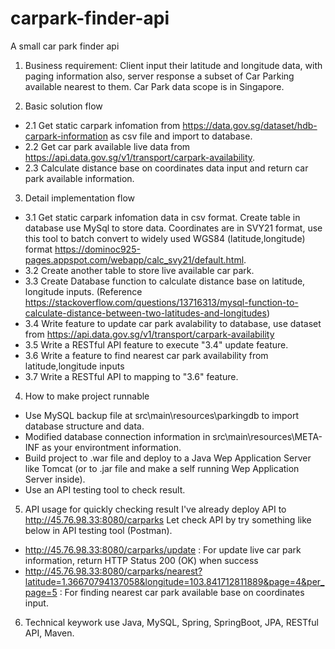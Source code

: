 # carpark-finder-api
A small car park finder api

1.  Business requirement:
Client input their latitude and longitude data, with paging information also, server response a subset of Car Parking available nearest to them.
Car Park data scope is in Singapore.

2. Basic solution flow 
  - 2.1 Get static carpark infomation from https://data.gov.sg/dataset/hdb-carpark-information as csv file and import to database.
  - 2.2 Get car park available live data from https://api.data.gov.sg/v1/transport/carpark-availability.
  - 2.3 Calculate distance base on coordinates data input and return car park available information.

3. Detail implementation flow
- 3.1 Get static carpark infomation data in csv format. Create table in database use MySql to store data. Coordinates are in SVY21 format, use this tool to batch convert to widely used WGS84 (latitude,longitude) format https://dominoc925-pages.appspot.com/webapp/calc_svy21/default.html.
- 3.2 Create another table to store live available car park.
- 3.3 Create Database function to calculate distance base on latitude, longitude inputs. (Reference https://stackoverflow.com/questions/13716313/mysql-function-to-calculate-distance-between-two-latitudes-and-longitudes)
- 3.4 Write feature to update car park avalability to database, use dataset from https://api.data.gov.sg/v1/transport/carpark-availability
- 3.5 Write a RESTful API feature to execute "3.4" update feature.
- 3.6 Write a feature to find nearest car park availability from latitude,longitude inputs
- 3.7 Write a RESTful API to mapping to "3.6" feature.

4. How to make project runnable
- Use MySQL backup file at src\main\resources\parkingdb to import database structure and data.
- Modified database connection information in src\main\resources\META-INF as your environtment information.
- Build project to .war file and deploy to a Java Wep Application Server like Tomcat (or to .jar file and make a self running Wep Application Server inside).
- Use an API testing tool to check result.

5. API usage for quickly checking result
  I've already deploy API to http://45.76.98.33:8080/carparks
  Let check API by try something like below in API testing tool (Postman).
  - http://45.76.98.33:8080/carparks/update : For update live car park information, return HTTP Status 200 (OK) when success
  - http://45.76.98.33:8080/carparks/nearest?latitude=1.36670794137058&longitude=103.841712811889&page=4&per_page=5 : For finding nearest car park available base on coordinates input.

6. Technical keywork use
  Java, MySQL, Spring, SpringBoot, JPA, RESTful API, Maven.
  



